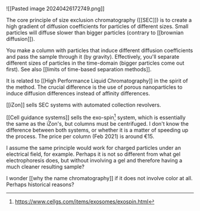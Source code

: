 ![[Pasted image 20240426172749.png]]

The core principle of size exclusion chromatography ([[SEC]]) is to create a high gradient of diffusion coefficients for particles of different sizes. Small particles will diffuse slower than bigger particles (contrary to [[brownian diffusion]]). 

You make a column with particles that induce different diffusion coefficients and pass the sample through it (by gravity). Effectively, you'll separate different sizes of particles in the time-domain (bigger particles come out first). See also [[limits of time-based separation methods]]. 

It is related to [[High Performance Liquid Chromatography]] in the spirit of the method. The crucial difference is the use of porous nanoparticles to induce diffusion differences instead of affinity differences. 

[[iZon]] sells SEC systems with automated collection revolvers. 

[[Cell guidance systems]] sells the exo-spin[^1] system, which is essentially the same as the iZon's, but columns must be centrifuged. I don't know the difference between both systems, or whether it is a matter of speeding up the process. The price per column (Feb 2021) is around €15. 

I assume the same principle would work for charged particles under an electrical field, for example. Perhaps it is not so different from what gel electrophoresis does, but without involving a gel and therefore having a much cleaner resulting sample? 

I wonder [[why the name chromatography]] if it does not involve color at all. Perhaps historical reasons? 



[^1]: https://www.cellgs.com/items/exosomes/exospin.html
